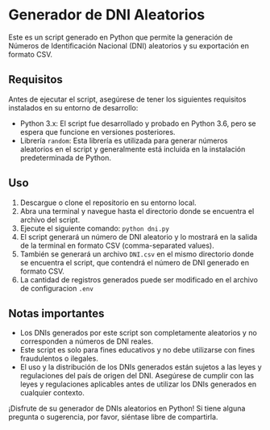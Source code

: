 # Generador de DNI Aleatorios

Este es un script generado en Python que permite la generación de Números de Identificación Nacional (DNI) aleatorios y su exportación en formato CSV.

## Requisitos

Antes de ejecutar el script, asegúrese de tener los siguientes requisitos instalados en su entorno de desarrollo:

- Python 3.x: El script fue desarrollado y probado en Python 3.6, pero se espera que funcione en versiones posteriores.
- Librería `random`: Esta librería es utilizada para generar números aleatorios en el script y generalmente está incluida en la instalación predeterminada de Python.

## Uso

1. Descargue o clone el repositorio en su entorno local.
2. Abra una terminal y navegue hasta el directorio donde se encuentra el archivo del script.
3. Ejecute el siguiente comando: `python dni.py`
4. El script generará un número de DNI aleatorio y lo mostrará en la salida de la terminal en formato CSV (comma-separated values).
5. También se generará un archivo `DNI.csv` en el mismo directorio donde se encuentra el script, que contendrá el número de DNI generado en formato CSV.
6. La cantidad de registros generados puede ser modificado en el archivo de configuracion `.env`


## Notas importantes

- Los DNIs generados por este script son completamente aleatorios y no corresponden a números de DNI reales.
- Este script es solo para fines educativos y no debe utilizarse con fines fraudulentos o ilegales.
- El uso y la distribución de los DNIs generados están sujetos a las leyes y regulaciones del país de origen del DNI. Asegúrese de cumplir con las leyes y regulaciones aplicables antes de utilizar los DNIs generados en cualquier contexto.

¡Disfrute de su generador de DNIs aleatorios en Python! Si tiene alguna pregunta o sugerencia, por favor, siéntase libre de compartirla.


